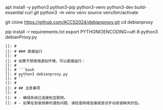 apt install -y  python3 python3-pip python3-venv python3-dev build-essential curl git 
python3 -m venv venv
source venv/bin/activate

git clone https://github.com/ACCS2024/debianproxy.git
cd debianproxy

pip install -r requirements.txt
export PYTHONIOENCODING=utf-8
python3 debianProxy.py
```
[]: # 
[]: # ### 直接运行
[]: # 
[]: # 如果不想使用虚拟环境，可以直接运行：
[]: # 
[]: # ```bash
[]: # python3 debianproxy.py
[]: # ```
[]: # 
[]: # ## 注意事项
[]: # 
[]: # - 确保系统已连接到互联网。
[]: # - 如果在安装依赖时遇到问题，请检查网络连接或尝试手动安装缺失的包。